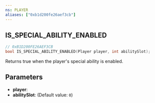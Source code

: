 ```yaml
---
ns: PLAYER
aliases: ["0xb1d200fe26aef3cb"]
---
```

## IS_SPECIAL_ABILITY_ENABLED

```c
// 0xB1D200FE26AEF3CB
bool IS_SPECIAL_ABILITY_ENABLED(Player player, int abilitySlot);
```

Returns true when the player's special ability is enabled.


## Parameters
* **player**: 
* **abilitySlot**: (Default value: `0`)
